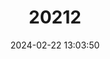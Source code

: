 ---
title: "20212"
category: "Sigmodon fulviventer"
draft: false
date: 2024-02-22 13:03:50
languages:
  English: ["Tawny-bellied Cotton Rat"]
---